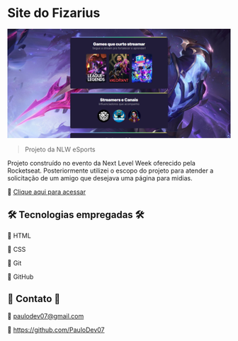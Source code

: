 # Site do Fizarius

![Preview](./src/Preview.png)
> Projeto da NLW eSports 

Projeto construído no evento da Next Level Week oferecido pela Rocketseat.
Posteriormente utilizei o escopo do projeto para atender a solicitação de um amigo que desejava uma página para midias.

🔗 [Clique aqui para acessar](https://paulodev07.github.io/site-nlw-explorer/)

## 🛠️ Tecnologias empregadas 🛠️

 🎯 HTML
 
 🎯 CSS
 
 🎯 Git
 
 🎯 GitHub

## 📧 Contato 📧
🔎 paulodev07@gmail.com

🔎 https://github.com/PauloDev07
